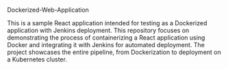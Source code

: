 Dockerized-Web-Application

This is a sample React application intended for testing as a Dockerized application with Jenkins deployment. This repository focuses on demonstrating the process of containerizing a React application using Docker and integrating it with Jenkins for automated deployment. The project showcases the entire pipeline, from Dockerization to deployment on a Kubernetes cluster.
